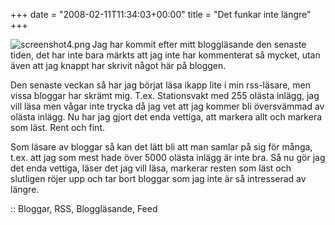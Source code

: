 +++
date = "2008-02-11T11:34:03+00:00"
title = "Det funkar inte längre"
+++

<img src="http://cdn.junkpile.se/2008/02/screenshot4.png" title="screenshot4.png" alt="screenshot4.png" align="left" />Jag har kommit efter mitt bloggläsande den senaste tiden, det har inte bara märkts att jag inte har kommenterat så mycket, utan även att jag knappt har skrivit något här på bloggen.

Den senaste veckan så har jag börjat läsa ikapp lite i min rss-läsare, men vissa bloggar har skrämt mig. T.ex. Stationsvakt med 255 olästa inlägg, jag vill läsa men vågar inte trycka då jag vet att jag kommer bli översvämmad av olästa inlägg. Nu har jag gjort det enda vettiga, att markera allt och markera som läst. Rent och fint.

Som läsare av bloggar så kan det lätt bli att man samlar på sig för många, t.ex. att jag som mest hade över 5000 olästa inlägg är inte bra. Så nu gör jag det enda vettiga, läser det jag vill läsa, markerar resten som läst och slutligen röjer upp och tar bort bloggar som jag inte är så intresserad av längre.

:: Bloggar, RSS, Bloggläsande, Feed

<small></small>
